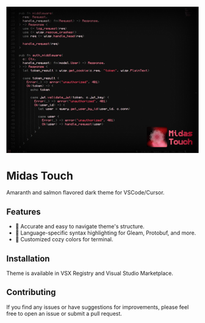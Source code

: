![blabla](assets/preview.jpg)

# Midas Touch

Amaranth and salmon flavored dark theme for VSCode/Cursor.

## Features

- 🤩 Accurate and easy to navigate theme's structure.
- 📝 Language-specific syntax highlighting for Gleam, Protobuf, and more.
- 🌈 Customized cozy colors for terminal.

## Installation

Theme is available in VSX Registry and Visual Studio Marketplace.

## Contributing

If you find any issues or have suggestions for improvements, please feel free to open an issue or submit a pull request.